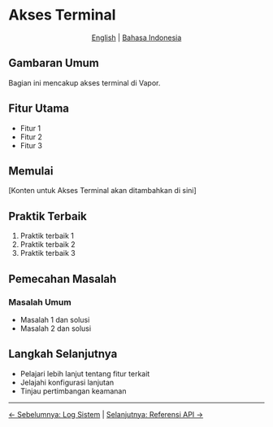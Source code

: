 # Akses Terminal

<p align="center">
  <a href="../en/12-terminal-access.md">English</a> | <a href="../id/">Bahasa Indonesia</a>
</p>

## Gambaran Umum

Bagian ini mencakup akses terminal di Vapor.

## Fitur Utama

- Fitur 1
- Fitur 2
- Fitur 3

## Memulai

[Konten untuk Akses Terminal akan ditambahkan di sini]

## Praktik Terbaik

1. Praktik terbaik 1
2. Praktik terbaik 2
3. Praktik terbaik 3

## Pemecahan Masalah

### Masalah Umum

- Masalah 1 dan solusi
- Masalah 2 dan solusi

## Langkah Selanjutnya

- Pelajari lebih lanjut tentang fitur terkait
- Jelajahi konfigurasi lanjutan
- Tinjau pertimbangan keamanan

---

[← Sebelumnya: Log Sistem](11-system-logs.md) | [Selanjutnya: Referensi API →](13-api-reference.md)